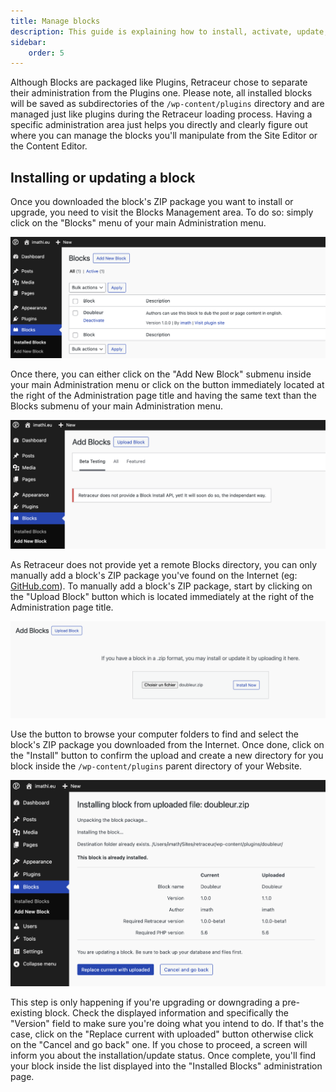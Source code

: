 ```yaml
---
title: Manage blocks
description: This guide is explaining how to install, activate, update, deactivate and delete Retraceur Blocks.
sidebar:
    order: 5
---
```


Although Blocks are packaged like Plugins, Retraceur chose to separate their administration from the Plugins one. Please note, all installed blocks will be saved as subdirectories of the `/wp-content/plugins` directory and are managed just like plugins during the Retraceur loading process. Having a specific administration area just helps you directly and clearly figure out where you can manage the blocks you'll manipulate from the Site Editor or the Content Editor.

## Installing or updating a block

Once you downloaded the block's ZIP package you want to install or upgrade, you need to visit the Blocks Management area. To do so: simply click on the "Blocks" menu of your main Administration menu.

![Blocks Management](../../../assets/images/manage-blocks-us-001.png)

Once there, you can either click on the "Add New Block" submenu inside your main Administration menu or click on the button immediately located at the right of the Administration page title and having the same text than the Blocks submenu of your main Administration menu.

![Add New Blocks](../../../assets/images/manage-blocks-us-002.png)

As Retraceur does not provide yet a remote Blocks directory, you can only manually add a block's ZIP package you've found on the Internet (eg: [GitHub.com](https://github.com/topics/retraceur-block)). To manually add a block's ZIP package, start by clicking on the "Upload Block" button which is located immediately at the right of the Administration page title.

![Upload a Block](../../../assets/images/manage-blocks-us-003.png)

Use the button to browse your computer folders to find and select the block's ZIP package you downloaded from the Internet. Once done, click on the "Install" button to confirm the upload and create a new directory for you block inside the `/wp-content/plugins` parent directory of your Website.

![Update the Block](../../../assets/images/manage-blocks-us-004.png)

This step is only happening if you're upgrading or downgrading a pre-existing block. Check the displayed information and specifically the "Version" field to make sure you're doing what you intend to do. If that's the case, click on the "Replace current with uploaded" button otherwise click on the "Cancel and go back" one. If you chose to proceed, a screen will inform you about the installation/update status. Once complete, you'll find your block inside the list displayed into the "Installed Blocks" administration page.